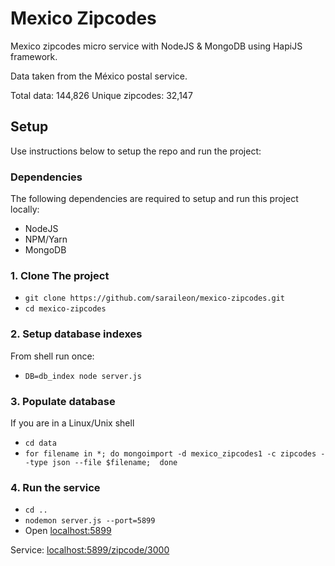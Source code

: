 # Mexico Zipcodes
Mexico zipcodes micro service with NodeJS & MongoDB using HapiJS framework.

Data taken from the México postal service.

Total data: 144,826
Unique zipcodes: 32,147

## Setup
Use instructions below to setup the repo and run the project:

### Dependencies
The following dependencies are required to setup and run this project locally:

- NodeJS
- NPM/Yarn
- MongoDB

### 1. Clone The project

- `git clone https://github.com/saraileon/mexico-zipcodes.git`
- `cd mexico-zipcodes`

### 2. Setup database indexes

From shell run once:

- `DB=db_index node server.js`

### 3. Populate database

If you are in a Linux/Unix shell

- `cd data`
- `for filename in *; do mongoimport -d mexico_zipcodes1 -c zipcodes --type json --file $filename;  done`

### 4. Run the service
- `cd ..`
- `nodemon server.js --port=5899`
- Open [localhost:5899](http://localhost:5899)

Service: [localhost:5899/zipcode/3000](http://localhost:5899/zipcode/3000)